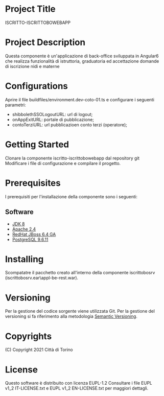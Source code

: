# Project Title
ISCRITTO-ISCRITTOBOWEBAPP

# Project Description
Questa componente è un'applicazione di back-office sviluppata in Angular6 che realizza funzionalità di istruttoria, graduatoria ed accettazione domande di iscrizione nidi e materne

# Configurations
Aprire il file buildfiles/environment.dev-coto-01.ts e configurare i seguenti parametri:
- shibbolethSSOLogoutURL: url di logout;
- onAppExitURL: portale di pubblicazione;
- contoTerziURL: url pubblicazioen conto terzi (operatore);

# Getting Started 
Clonare la componente iscritto-iscrittobowebapp dal repository git 
Modificare i file di configurazione e compilare il progetto.

# Prerequisites
I prerequisiti per l'installazione della componente sono i seguenti:
## Software
- [JDK 8](https://www.apache.org)
- [Apache 2.4](https://www.apache.org)
- [RedHat JBoss 6.4 GA](https://developers.redhat.com)  
- [PostgreSQL 9.6.11](https://www.postgresql.org/download/)  

# Installing
Scompatatre il pacchetto creato all'interno della componente iscrittobosrv (iscrittobosrv.ear\appl-be-rest.war\). 

# Versioning
Per la gestione del codice sorgente viene utilizzata Git. Per la gestione del versioning si fa riferimento alla metodologia [Semantic Versioning](https://semver.org/).

# Copyrights
(C) Copyright 2021 Città di Torino

# License
Questo software è distribuito con licenza EUPL-1.2
Consultare i file EUPL v1_2 IT-LICENSE.txt e EUPL v1_2 EN-LICENSE.txt per maggiori dettagli.

